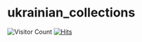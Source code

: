 # ukrainian_collections
![Visitor Count](https://hits.seeyoufarm.com/api/count/incr/badge.svg?url=https%3A%2F%2Fgithub.com%2Fdataforlibs%2Fukrainian_collections&count_bg=%2379C83D&title_bg=%23555555&icon=&icon_color=%23E7E7E7&title=hits&edge_flat=false)
[![Hits](https://hits.seeyoufarm.com/api/count/incr/badge.svg?url=https%3A%2F%2Fgithub.com%2Fdataforlibs%2Fukrainian_collections&count_bg=%2379C83D&title_bg=%23555555&icon=&icon_color=%23E7E7E7&title=hits&edge_flat=false)](https://hits.seeyoufarm.com)

